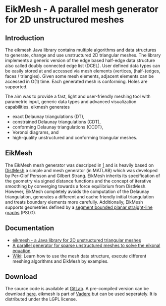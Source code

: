 
# EikMesh - A parallel mesh generator for 2D unstructured meshes

## Introduction

The eikmesh Java library contains multiple algorithms and data structures to generate, change and use unstructured 2D triangular meshes.
The library implements a generic version of the edge based half-edge data structure also called doubly connected edge list (DCEL).
User defined data types can be easily stored at and accessed via mesh elements (vertices, (half-)edges, faces / triangles).
Given some mesh elements, adjacent elements can be accessed in O(1) time.
Each generated mesh is conforming. Holes are supported.

The aim was to provide a fast, light and user-friendly meshing tool with parametric input, generic data types and advanced visualization capabilities.
eikmesh generates
- exact Delaunay triangulations (DT),
- constrained Delaunay triangulations (CDT),
- conforming Delaunay triangulations (CCDT),
- Voronoi diagrams, and 
- high-quality unstructured and conforming triangular meshes.

## EikMesh

The EikMesh mesh generator was descriped in [1](https://doi.org/10.1016/j.jocs.2018.09.009) and is heavily based on [DistMesh](http://persson.berkeley.edu/distmesh/) a simple and mesh generator (in MATLAB) which was developed by Per-Olof Persson and Gilbert Strang.
EikMesh inherits its specification of the geometry via signed distance functions and the concept of iterative smoothing by converging towards a force equilibrium from DistMesh.
However, EikMesh completely avoids the computation of the Delaunay triangulation, generates a different and cache friendly initial triangulation and treats boundary elements more carefully.
Additionally, EikMesh supports geometries defined by a [segment bounded planar straight-line graphs](https://en.wikipedia.org/wiki/Planar_straight-line_graph) (PSLG).

## Documentation

- [eikmesh - a Java library for 2D unstructured triangular meshes](TODO)
- [A parallel generator for sparse unstructured meshes to solve the eikonal equation](https://doi.org/10.1016/j.jocs.2018.09.009)
- [Wiki](https://gitlab.lrz.de/vadere/vadere/wikis/eikmesh/Overview): Learn how to use the mesh data structure, execute different meshing algorithms and EikMesh by examples.

## Download

The source code is available at [GitLab](https://gitlab.lrz.de/vadere/vadere/tree/master/VadereMeshing).
A pre-compiled version can be download [here](TODO). 
eikmesh is part of [Vadere](http://www.vadere.org/) but can be used seperately. It is distributed under the LGPL license.